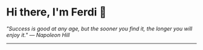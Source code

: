 <h1>Hi there, I'm Ferdi 👋</h1>

<p><em>
  "Success is good at any age, but the sooner you find it, the longer you will enjoy it." — Napoleon Hill
</em></p>

---
